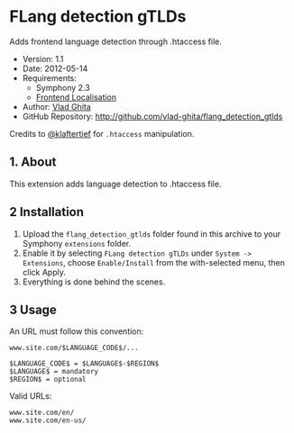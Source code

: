 # FLang detection gTLDs

Adds frontend language detection through .htaccess file.

- Version: 1.1
- Date: 2012-05-14
- Requirements:
	* Symphony 2.3
	* [Frontend Localisation](http://github.com/vlad-ghita/frontend_localisation)
- Author: [Vlad Ghita](vlad_micutul@yahoo.com)
- GitHub Repository: <http://github.com/vlad-ghita/flang_detection_gtlds>

Credits to [@klaftertief](http://github.com/klaftertief) for `.htaccess` manipulation.


## 1. About

This extension adds language detection to .htaccess file.


## 2 Installation

1. Upload the `flang_detection_gtlds` folder found in this archive to your Symphony `extensions` folder.
2. Enable it by selecting `FLang detection gTLDs` under `System -> Extensions`, choose `Enable/Install` from the with-selected menu, then click Apply.
3. Everything is done behind the scenes.


## 3 Usage

An URL must follow this convention:

    www.site.com/$LANGUAGE_CODE$/...

    $LANGUAGE_CODE$ = $LANGUAGE$-$REGION$
    $LANGUAGE$ = mandatory
    $REGION$ = optional

Valid URLs:

    www.site.com/en/
    www.site.com/en-us/
